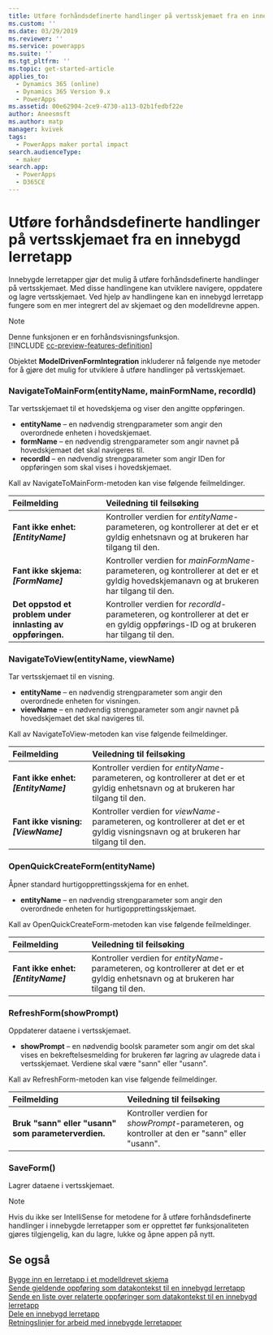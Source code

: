 ```yaml
---
title: Utføre forhåndsdefinerte handlinger på vertsskjemaet fra en innebygd lerretapp | MicrosoftDocs
ms.custom: ''
ms.date: 03/29/2019
ms.reviewer: ''
ms.service: powerapps
ms.suite: ''
ms.tgt_pltfrm: ''
ms.topic: get-started-article
applies_to:
  - Dynamics 365 (online)
  - Dynamics 365 Version 9.x
  - PowerApps
ms.assetid: 00e62904-2ce9-4730-a113-02b1fedbf22e
author: Aneesmsft
ms.author: matp
manager: kvivek
tags:
  - PowerApps maker portal impact
search.audienceType:
  - maker
search.app:
  - PowerApps
  - D365CE
---
```

# <a name="perform-predefined-actions-on-the-host-form-from-within-an-embedded-canvas-app"></a>Utføre forhåndsdefinerte handlinger på vertsskjemaet fra en innebygd lerretapp
Innebygde lerretapper gjør det mulig å utføre forhåndsdefinerte handlinger på vertsskjemaet. Med disse handlingene kan utviklere navigere, oppdatere og lagre vertsskjemaet. Ved hjelp av handlingene kan en innebygd lerretapp fungere som en mer integrert del av skjemaet og den modelldrevne appen.  

> [!NOTE]
> Denne funksjonen er en forhåndsvisningsfunksjon. <br />
> [!INCLUDE [cc-preview-features-definition](../../includes/cc-preview-features-definition.md)] 

Objektet **ModelDrivenFormIntegration** inkluderer nå følgende nye metoder for å gjøre det mulig for utviklere å utføre handlinger på vertsskjemaet.  
  
### <a name="navigatetomainformentityname-mainformname-recordid"></a>NavigateToMainForm(entityName, mainFormName, recordId)
Tar vertsskjemaet til et hovedskjema og viser den angitte oppføringen.  
* **entityName** – en nødvendig strengparameter som angir den overordnede enheten i hovedskjemaet.  
* **formName** – en nødvendig strengparameter som angir navnet på hovedskjemaet det skal navigeres til.  
* **recordId** – en nødvendig strengparameter som angir IDen for oppføringen som skal vises i hovedskjemaet.  
 
Kall av NavigateToMainForm-metoden kan vise følgende feilmeldinger.
  
| Feilmelding | Veiledning til feilsøking |
|:--------------|:-------------------------|
|**Fant ikke enhet: *[EntityName]*** | Kontroller verdien for *entityName*-parameteren, og kontrollerer at det er et gyldig enhetsnavn og at brukeren har tilgang til den. |
|**Fant ikke skjema: *[FormName]*** | Kontroller verdien for *mainFormName*-parameteren, og kontrollerer at det er et gyldig hovedskjemanavn og at brukeren har tilgang til den. |
|**Det oppstod et problem under innlasting av oppføringen.** | Kontroller verdien for *recordId*-parameteren, og kontrollerer at det er en gyldig oppførings-ID og at brukeren har tilgang til den. |
  
  
### <a name="navigatetoviewentityname-viewname"></a>NavigateToView(entityName, viewName)
Tar vertsskjemaet til en visning.  
* **entityName** – en nødvendig strengparameter som angir den overordnede enheten for visningen.  
* **viewName** – en nødvendig strengparameter som angir navnet på hovedskjemaet det skal navigeres til.  
 
Kall av NavigateToView-metoden kan vise følgende feilmeldinger.
  
| Feilmelding | Veiledning til feilsøking |
|:--------------|:-------------------------|
|**Fant ikke enhet: *[EntityName]*** | Kontroller verdien for *entityName*-parameteren, og kontrollerer at det er et gyldig enhetsnavn og at brukeren har tilgang til den. |
|**Fant ikke visning: *[ViewName]*** | Kontroller verdien for *viewName*-parameteren, og kontrollerer at det er et gyldig visningsnavn og at brukeren har tilgang til den. |
  
  
### <a name="openquickcreateformentityname"></a>OpenQuickCreateForm(entityName)  
Åpner standard hurtigopprettingsskjema for en enhet.  
* **entityName** – en nødvendig strengparameter som angir den overordnede enheten for hurtigopprettingsskjemaet.  
 
Kall av OpenQuickCreateForm-metoden kan vise følgende feilmeldinger.
  
| Feilmelding | Veiledning til feilsøking |
|:--------------|:-------------------------|
|**Fant ikke enhet: *[EntityName]*** | Kontroller verdien for *entityName*-parameteren, og kontrollerer at det er et gyldig enhetsnavn og at brukeren har tilgang til den. |
  
  
### <a name="refreshformshowprompt"></a>RefreshForm(showPrompt)  
Oppdaterer dataene i vertsskjemaet.  
* **showPrompt** – en nødvendig boolsk parameter som angir om det skal vises en bekreftelsesmelding for brukeren før lagring av ulagrede data i vertsskjemaet. Verdiene skal være "sann" eller "usann".
 
Kall av RefreshForm-metoden kan vise følgende feilmeldinger.
  
| Feilmelding | Veiledning til feilsøking |
|:--------------|:-------------------------|
|**Bruk "sann" eller "usann" som parameterverdien.** | Kontroller verdien for *showPrompt*-parameteren, og kontroller at den er "sann" eller "usann". |
  
  
### <a name="saveform"></a>SaveForm()  
Lagrer dataene i vertsskjemaet.  


> [!NOTE]
> Hvis du ikke ser IntelliSense for metodene for å utføre forhåndsdefinerte handlinger i innebygde lerretapper som er opprettet før funksjonaliteten gjøres tilgjengelig, kan du lagre, lukke og åpne appen på nytt. 

## <a name="see-also"></a>Se også
[Bygge inn en lerretapp i et modelldrevet skjema](embed-canvas-app-in-form.md) <br />
[Sende gjeldende oppføring som datakontekst til en innebygd lerretapp](pass-current-embedded-canvas-app.md) <br />
[Sende en liste over relaterte oppføringer som datakontekst til en innebygd lerretapp](pass-related-embedded-canvas-app.md) <br />
[Dele en innebygd lerretapp](share-embedded-canvas-app.md) <br />
[Retningslinjer for arbeid med innebygde lerretapper](embedded-canvas-app-guidelines.md)
